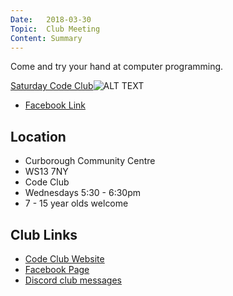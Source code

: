 ```yaml
---
Date:   2018-03-30
Topic:  Club Meeting
Content: Summary
---
```

Come and try your hand at computer programming.

[Saturday Code Club](https://www.facebook.com/events/2165070713721002/)![ALT TEXT](https://scontent.fbhx6-1.fna.fbcdn.net/v/t1.18169-9/29573048_1502419399885155_8314268385086463678_n.jpg?stp=c120.0.720.720a_dst-jpg&_nc_cat=107&ccb=1-7&_nc_sid=b386c4&_nc_ohc=-OLZS9rzJUIAX90DSqc&_nc_ht=scontent.fbhx6-1.fna&edm=AKK4YLsEAAAA&oh=00_AfCq0mvibO17IC8KynlVhfYH3oyP8HjDhtns-H62mFRMTQ&oe=654E1E25)

* [Facebook Link](https://www.facebook.com/1481985248595237/posts/1502420373218391/)

## Location

* Curborough Community Centre
* WS13 7NY
* Code Club
* Wednesdays 5:30 - 6:30pm
* 7 - 15 year olds welcome

## Club Links

* [Code Club Website](https://lichfield-code-club.github.io/)
* [Facebook Page](https://www.facebook.com/LichfieldCoders)
* [Discord club messages](https://discord.gg/szz6xGK)
